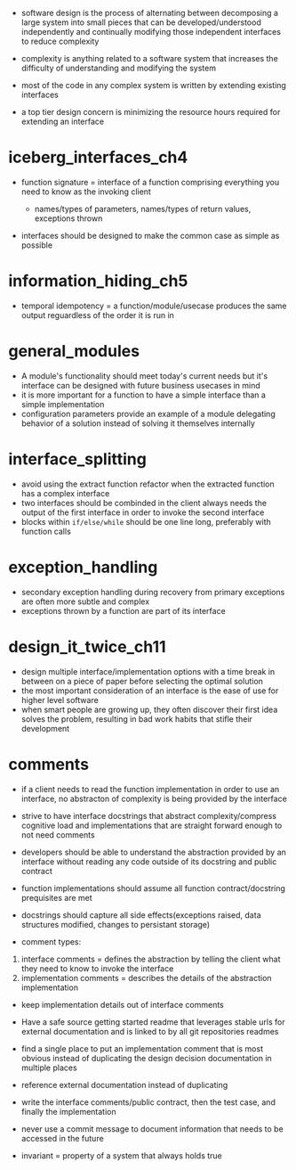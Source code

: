 - software design is the process of alternating between decomposing a large system into small pieces that can be developed/understood independently and continually modifying those independent interfaces to reduce complexity
- complexity is anything related to a software system that increases the difficulty of understanding and modifying the system 

- most of the code in any complex system is written by extending existing interfaces
- a top tier design concern is minimizing the resource hours required for extending an interface 

# iceberg_interfaces_ch4

- function signature = interface of a function comprising everything you need to know as the invoking client
  - names/types of parameters, names/types of return values, exceptions thrown

- interfaces should be designed to make the common case as simple as possible

# information_hiding_ch5
- temporal idempotency = a function/module/usecase produces the same output reguardless of the order it is run in


# general_modules
- A module's functionality should meet today's current needs but it's interface can be designed with future business usecases in mind
- it is more important for a function to have a simple interface than a simple implementation
- configuration parameters provide an example of a module delegating behavior of a solution instead of solving it themselves internally

# interface_splitting
- avoid using the extract function refactor when the extracted function has a complex interface
- two interfaces should be combinded in the client always needs the output of the first interface in order to invoke the second interface
- blocks within ```if/else/while``` should be one line long, preferably with function calls

# exception_handling
- secondary exception handling during recovery from primary exceptions are often more subtle and complex
- exceptions thrown by a function are part of its interface

# design_it_twice_ch11
- design multiple interface/implementation options with a time break in between on a piece of paper before selecting the optimal solution
- the most important consideration of an interface is the ease of use for higher level software
- when smart people are growing up, they often discover their first idea solves the problem, resulting in bad work habits that stifle their development

# comments
- if a client needs to read the function implementation in order to use an interface, no abstracton of complexity is being provided by the interface
- strive to have interface docstrings that abstract complexity/compress cognitive load and implementations that are straight forward enough to not need comments

- developers should be able to understand the abstraction provided by an interface without reading any code outside of its docstring and public contract
- function implementations should assume all function contract/docstring prequisites are met
- docstrings should capture all side effects(exceptions raised, data structures modified, changes to persistant storage)

- comment types:
1) interface comments = defines the abstraction by telling the client what they need to know to invoke the interface
2) implementation comments = describes the details of the abstraction implementation

- keep implementation details out of interface comments
- Have a safe source getting started readme that leverages stable urls for external documentation and is linked to by all git repositories readmes

- find a single place to put an implementation comment that is most obvious instead of duplicating the design decision documentation in multiple places
- reference external documentation instead of duplicating

- write the interface comments/public contract, then the test case, and finally the implementation
- never use a commit message to document information that needs to be accessed in the future
- invariant = property of a system that always holds true